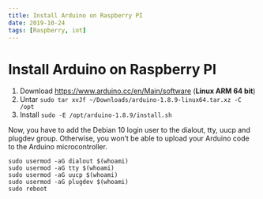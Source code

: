 ```yaml
---
title: Install Arduino on Raspberry PI
date: 2019-10-24
tags: [Raspberry, iot]
---
```



# Install Arduino on Raspberry PI

1. Download https://www.arduino.cc/en/Main/software (**Linux ARM 64 bit**)
2. Untar `sudo tar xvJf ~/Downloads/arduino-1.8.9-linux64.tar.xz -C /opt`
3. Install `sudo -E /opt/arduino-1.8.9/install.sh`

Now, you have to add the Debian 10 login user to the dialout, tty, uucp and plugdev group.
Otherwise, you won’t be able to upload your Arduino code to the Arduino microcontroller.

```shell script
sudo usermod -aG dialout $(whoami)
sudo usermod -aG tty $(whoami)
sudo usermod -aG uucp $(whoami)
sudo usermod -aG plugdev $(whoami)
sudo reboot
```
